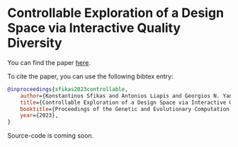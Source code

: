 # Controllable Exploration of a Design Space via Interactive Quality Diversity

You can find the paper [here](https://www.konsfik.com/papers/controllable_exploration_of_a_design_space_via_interactive_quality_diversity.pdf).

To cite the paper, you can use the following bibtex entry:
```bibtex
@inproceedings{sfikas2023controllable,
    author={Konstantinos Sfikas and Antonios Liapis and Georgios N. Yannakakis},
    title={Controllable Exploration of a Design Space via Interactive Quality Diversity},
    booktitle={Proceedings of the Genetic and Evolutionary Computation Conference Companion},
    year={2023},
}
```

Source-code is coming soon.

